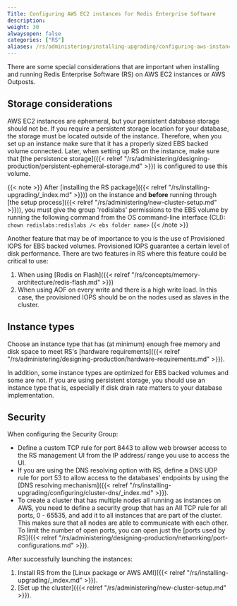 ```yaml
---
Title: Configuring AWS EC2 instances for Redis Enterprise Software
description:
weight: 30
alwaysopen: false
categories: ["RS"]
aliases: /rs/administering/installing-upgrading/configuring-aws-instances/
---
```

There are some special considerations that are important when installing
and running Redis Enterprise Software (RS) on AWS EC2 instances or AWS Outposts.

## Storage considerations

AWS EC2 instances are ephemeral, but your persistent database storage should
not be. If you require a persistent storage location for your database,
the storage must be located outside of the instance. Therefore, when you
set up an instance make sure that it has a properly sized EBS backed volume
connected. Later, when setting up RS on the instance, make sure that [the
persistence storage]({{< relref "/rs/administering/designing-production/persistent-ephemeral-storage.md" >}}) is configured to use this volume.

{{< note >}}
After [installing the RS package]({{< relref "/rs/installing-upgrading/_index.md" >}})) on the instance
and **before** running through [the setup process]({{< relref "/rs/administering/new-cluster-setup.md" >}})),
you must give the group 'redislabs' permissions to the EBS volume by
running the following command from the OS command-line interface (CLI):
`chown redislabs:redislabs /< ebs folder name>`
{{< /note >}}

Another feature that may be of importance to you is the use of
Provisioned IOPS for EBS backed volumes. Provisioned IOPS guarantee a
certain level of disk performance. There are two features in RS where
this feature could be critical to use:

1. When using [Redis on
    Flash]({{< relref "/rs/concepts/memory-architecture/redis-flash.md" >}})
1. When using AOF on every write and there is a high write load. In
    this case, the provisioned IOPS should be on the nodes used as
    slaves in the cluster.

## Instance types

Choose an instance type that has (at minimum) enough free memory and
disk space to meet RS's [hardware
requirements]({{< relref "/rs/administering/designing-production/hardware-requirements.md" >}}).

In addition, some instance types are optimized for EBS backed volumes
and some are not. If you are using persistent storage, you should use an
instance type that is, especially if disk drain rate matters to your database
implementation.

## Security

When configuring the Security Group:

- Define a custom TCP rule for port 8443 to allow web browser access
    to the RS management UI from the IP address/ range you use to
    access the UI.
- If you are using the DNS resolving option with RS, define a DNS UDP
    rule for port 53 to allow access to the databases' endpoints by
    using the [DNS resolving mechanism]({{< relref "/rs/installing-upgrading/configuring/cluster-dns/_index.md" >}}).
- To create a cluster that has multiple nodes all running as instances on AWS,
    you need to define a security group that has an All TCP rule for all ports, 0 - 65535,
    and add it to all instances that are part of the cluster.
    This makes sure that all nodes are able to communicate with each other.
    To limit the number of open ports, you can open just the [ports used by RS]({{< relref "/rs/administering/designing-production/networking/port-configurations.md" >}}).

After successfully launching the instances:

1. Install RS from the [Linux package or AWS AMI]({{< relref "/rs/installing-upgrading/_index.md" >}}).
2. [Set up the cluster]({{< relref "/rs/administering/new-cluster-setup.md" >}}).
